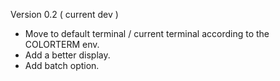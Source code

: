 Version 0.2 ( current dev )
  - Move to default terminal / current terminal according to the COLORTERM env.
  - Add a better display.
  - Add batch option.
